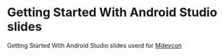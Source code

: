 Getting Started With Android Studio slides 
======================

Getting Started With Android Studio slides userd for [Mdevcon](http://mdevcon.com/posts/2014/01/09/wouter-van-den-broek/)
